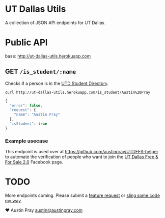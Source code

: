 UT Dallas Utils
=========================

A collection of JSON API endpoints for UT Dallas.

# Public API

base: http://ut-dallas-utils.herokuapp.com

## GET `/is_student/:name`

Checks if a person is in the [UTD Student Directory](http://www.utdallas.edu/directory/).

`curl http://ut-dallas-utils.herokuapp.com/is_student/Austin%20Pray`

```javascript
{
  "error": false,
  "request": {
    "name": "Austin Pray"
  },
  "isStudent": true
}
```

### Example usecase

This endpoint is used over at https://github.com/austinpray/UTDFFS-helper to automate the verification of people who want to join the [UT Dallas Free & For Sale 2.0](https://www.facebook.com/groups/UTDFFS) Facebook page.

# TODO

More endpoints coming. Please submit a [feature request](https://github.com/austinpray/ut-dallas-utils/issues) or [sling some code my way](https://github.com/austinpray/ut-dallas-utils/pulls).

:heart: Austin Pray <austin@austinpray.com>
